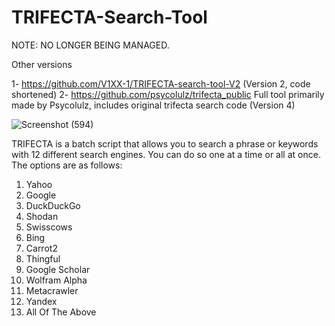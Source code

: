# TRIFECTA-Search-Tool

NOTE: NO LONGER BEING MANAGED.

Other versions 

1- https://github.com/V1XX-1/TRIFECTA-search-tool-V2 (Version 2, code shortened)
2- https://github.com/psycolulz/trifecta_public Full tool primarily made by Psycolulz, includes original trifecta search code (Version 4)

![Screenshot (594)](https://user-images.githubusercontent.com/87498078/136637874-819aa11e-923e-41dd-a756-57ec19a998ec.png)


TRIFECTA is a batch script that allows you to search a phrase or keywords with 12 different search engines. You can do so one at a time or all at once. The options are as follows:


1. Yahoo
2. Google
3. DuckDuckGo
4. Shodan
5. Swisscows
6. Bing
7. Carrot2
8. Thingful
9. Google Scholar
10. Wolfram Alpha
11. Metacrawler
12. Yandex
13. All Of The Above



